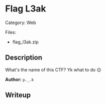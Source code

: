 # Flag L3ak

Category: Web

Files:
- flag_l3ak.zip

## Description

What's the name of this CTF? Yk what to do 😉

**Author:** `p._.k`

## Writeup